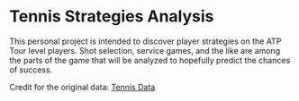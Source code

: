 # Tennis Strategies Analysis

This personal project is intended to discover player strategies on the ATP Tour level players. Shot selection, service games, and the like are among the parts of the game that will be analyzed to hopefully predict the chances of success.

Credit for the original data: [Tennis Data](https://www.kaggle.com/datasets/ryanthomasallen/tennis-match-charting-project)

